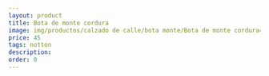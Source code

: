 ```yaml
---
layout: product
title: Bota de monte cordura
image: img/productos/calzado de calle/bota monte/Bota de monte cordura=45=notton.webp
price: 45
tags: notton
description: 
order: 0
---
```


